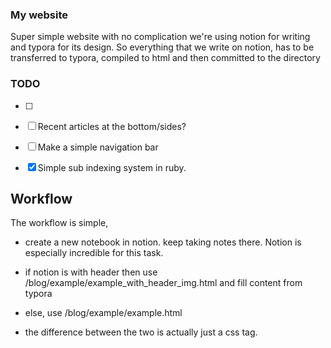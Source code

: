 ### My website
Super simple website with no complication
we're using notion for writing and typora for its design.
So everything that we write on notion, has to be transferred to typora, compiled to html and then
committed to the directory

### TODO

-[ ] 
-[ ] Recent articles at the bottom/sides?
-[ ] Make a simple navigation bar
-[x] Simple sub indexing system in ruby.


## Workflow
The workflow is simple, 
- create a new notebook in notion. keep taking notes there. Notion is especially
incredible for this task.
  
- if notion is with header then use /blog/example/example_with_header_img.html
and fill content from typora 
  
- else, use /blog/example/example.html

- the difference between the two is actually just a css tag.






